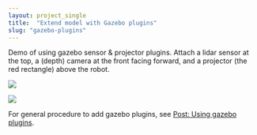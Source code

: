 ```yaml
---
layout: project_single
title:  "Extend model with Gazebo plugins"
slug: "gazebo-plugins"
---
```


Demo of using gazebo sensor & projector plugins. Attach a lidar sensor at the top, a (depth) camera at the front facing forward, and a projector (the red rectangle) above the robot.

![](https://raw.githubusercontent.com/yrsheld/yrsheld.github.io/master/static/projects/gazebo-plugins2.png)


![](https://raw.githubusercontent.com/yrsheld/yrsheld.github.io/master/static/projects/gazebo-plugins.png)

For general procedure to add gazebo plugins, see [Post: Using gazebo plugins](https://yrsheld.github.io/ros/gazebo/2023/05/02/gazebo-plugin.html).